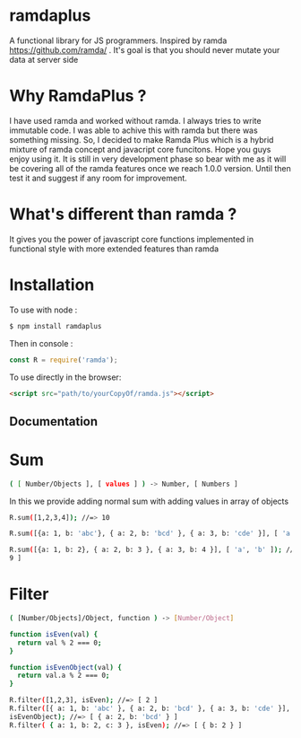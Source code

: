 # ramdaplus
A functional library for JS programmers. Inspired by ramda https://github.com/ramda/ . It's goal is that you should never mutate your data at server side

# Why RamdaPlus ?
I have used ramda and worked without ramda. I always tries to write immutable
code. I was able to achive this with ramda but there was something missing. So,
I decided to make Ramda Plus which is a hybrid mixture of ramda concept and
javacript core funcitons. Hope you guys enjoy using it. It is still in very
development phase so bear with me as it will be covering all of the ramda
features once we reach 1.0.0 version. Until then test it and suggest if any
room for improvement.

# What's different than ramda ?
It gives you the power of javascript core functions implemented in functional
style with more extended features than ramda

# Installation

To use with node :

```bash
$ npm install ramdaplus
```

Then in console :

```javascript
const R = require('ramda');
```

To use directly in the browser:

```html
<script src="path/to/yourCopyOf/ramda.js"></script>
```

## Documentation

# Sum

```bash
( [ Number/Objects ], [ values ] ) -> Number, [ Numbers ]

```

In this we provide adding normal sum with adding values in array of objects

```bash
R.sum([1,2,3,4]); //=> 10

R.sum([{a: 1, b: 'abc'}, { a: 2, b: 'bcd' }, { a: 3, b: 'cde' }], [ 'a' ]); //=> [ 6 ]

R.sum([{a: 1, b: 2}, { a: 2, b: 3 }, { a: 3, b: 4 }], [ 'a', 'b' ]); //=> [ 6,
9 ]

```

# Filter

```bash
( [Number/Objects]/Object, function ) -> [Number/Object]
```

```bash
function isEven(val) {
  return val % 2 === 0;
}

function isEvenObject(val) {
  return val.a % 2 === 0;
}

R.filter([1,2,3], isEven); //=> [ 2 ]
R.filter([{ a: 1, b: 'abc' }, { a: 2, b: 'bcd' }, { a: 3, b: 'cde' }],
isEvenObject); //=> [ { a: 2, b: 'bcd' } ]
R.filter( { a: 1, b: 2, c: 3 }, isEven); //=> [ { b: 2 } ]
```
